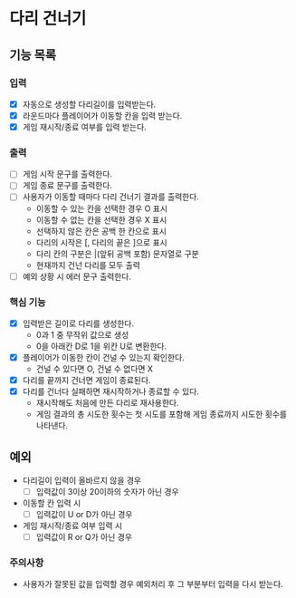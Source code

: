 # 다리 건너기

## 기능 목록

### 입력
- [x] 자동으로 생성할 다리길이를 입력받는다.
- [x] 라운드마다 플레이어가 이동할 칸을 입력 받는다.
- [x] 게임 재시작/종료 여부를 입력 받는다.

### 출력
- [ ] 게임 시작 문구를 출력한다.
- [ ] 게임 종료 문구를 출력한다.
- [ ] 사용자가 이동할 때마다 다리 건너기 결과를 출력한다.
  - 이동할 수 있는 칸을 선택한 경우 O 표시
  - 이동할 수 없는 칸을 선택한 경우 X 표시
  - 선택하지 않은 칸은 공백 한 칸으로 표시
  - 다리의 시작은 [, 다리의 끝은 ]으로 표시
  - 다리 칸의 구분은 |(앞뒤 공백 포함) 문자열로 구분
  - 현재까지 건넌 다리를 모두 출력
- [ ] 예외 상황 시 에러 문구 출력한다.

### 핵심 기능
- [x] 입력받은 길이로 다리를 생성한다.
  - 0과 1 중 무작위 값으로 생성
  - 0을 아래칸 D로 1을 위칸 U로 변환한다.
- [x] 플레이어가 이동한 칸이 건널 수 있는지 확인한다.
  - 건널 수 있다면 O, 건널 수 없다면 X
- [x] 다리를 끝까지 건너면 게임이 종료된다.
- [x] 다리를 건너다 실패하면 재시작하거나 종료할 수 있다.
  - 재시작해도 처음에 만든 다리로 재사용한다.
  - 게임 결과의 총 시도한 횟수는 첫 시도를 포함해 게임 종료까지 시도한 횟수를 나타낸다.

## 예외
- 다리길이 입력이 올바르지 않을 경우
  - [ ] 입력값이 3이상 20이하의 숫자가 아닌 경우
- 이동할 칸 입력 시
  - [ ] 입력값이 U or D가 아닌 경우
- 게임 재시작/종료 여부 입력 시
  - [ ] 입력값이 R or Q가 아닌 경우

### 주의사항
- 사용자가 잘못된 값을 입력할 경우 예외처리 후 그 부분부터 입력을 다시 받는다.